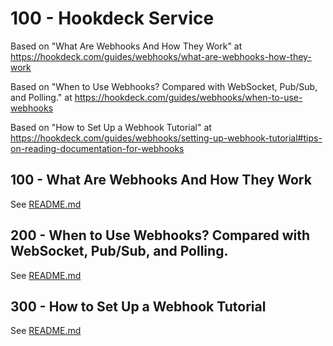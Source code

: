 # 100 - Hookdeck Service

Based on "What Are Webhooks And How They Work" at https://hookdeck.com/guides/webhooks/what-are-webhooks-how-they-work

Based on "When to Use Webhooks? Compared with WebSocket, Pub/Sub, and Polling." at https://hookdeck.com/guides/webhooks/when-to-use-webhooks

Based on "How to Set Up a Webhook Tutorial" at https://hookdeck.com/guides/webhooks/setting-up-webhook-tutorial#tips-on-reading-documentation-for-webhooks

## 100 - What Are Webhooks And How They Work

See [README.md](./100/README.md)

## 200 - When to Use Webhooks? Compared with WebSocket, Pub/Sub, and Polling.

See [README.md](./200/README.md)

## 300 - How to Set Up a Webhook Tutorial

See [README.md](./300/README.md)
